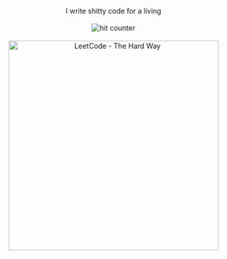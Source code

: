 <div align="center">
I write shitty code for a living
<br><br>
<img src="https://profile-counter.glitch.me/wingkwong/count.svg" alt="hit counter" align="center">
<br><br>
<a href="https://wingkwong.gitbook.io/leetcode-the-hard-way/" target="_blank"><img src="https://2752784542-files.gitbook.io/~/files/v0/b/gitbook-x-prod.appspot.com/o/spaces%2F77VjghvpqERN6kUukUnE%2Fuploads%2FCenTC85W9fWYqX7LlVID%2Fimage.png?alt=media&token=ac70d1a5-a814-48a2-94fe-394791140e2a" alt="LeetCode - The Hard Way" align="center" height="420"></a>
</div>
